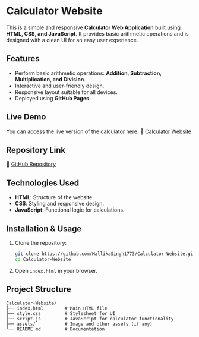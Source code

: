 # Calculator Website

This is a simple and responsive **Calculator Web Application** built using **HTML, CSS, and JavaScript**. It provides basic arithmetic operations and is designed with a clean UI for an easy user experience.

## Features
- Perform basic arithmetic operations: **Addition, Subtraction, Multiplication, and Division**.
- Interactive and user-friendly design.
- Responsive layout suitable for all devices.
- Deployed using **GitHub Pages**.

## Live Demo
You can access the live version of the calculator here:
🔗 [Calculator Website](https://mallikasingh1773.github.io/Calculator-Website/)

## Repository Link
🔗 [GitHub Repository](https://github.com/MallikaSingh1773/Calculator-Website)

## Technologies Used
- **HTML**: Structure of the website.
- **CSS**: Styling and responsive design.
- **JavaScript**: Functional logic for calculations.

## Installation & Usage
1. Clone the repository:
   ```sh
   git clone https://github.com/MallikaSingh1773/Calculator-Website.git
   cd Calculator-Website
   ```
2. Open `index.html` in your browser.

## Project Structure
```
Calculator-Website/
├── index.html        # Main HTML file
├── style.css         # Stylesheet for UI
├── script.js         # JavaScript for calculator functionality
├── assets/           # Image and other assets (if any)
└── README.md         # Documentation
```




